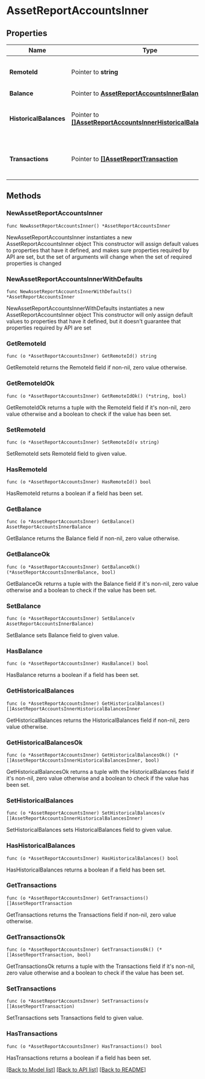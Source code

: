 # AssetReportAccountsInner

## Properties

Name | Type | Description | Notes
------------ | ------------- | ------------- | -------------
**RemoteId** | Pointer to **string** | The remote account ID of the account. | [optional] 
**Balance** | Pointer to [**AssetReportAccountsInnerBalance**](AssetReportAccountsInnerBalance.md) |  | [optional] 
**HistoricalBalances** | Pointer to [**[]AssetReportAccountsInnerHistoricalBalancesInner**](AssetReportAccountsInnerHistoricalBalancesInner.md) | An array of historical balances for the account. | [optional] 
**Transactions** | Pointer to [**[]AssetReportTransaction**](AssetReportTransaction.md) | An array of historical transactions for the account. | [optional] 

## Methods

### NewAssetReportAccountsInner

`func NewAssetReportAccountsInner() *AssetReportAccountsInner`

NewAssetReportAccountsInner instantiates a new AssetReportAccountsInner object
This constructor will assign default values to properties that have it defined,
and makes sure properties required by API are set, but the set of arguments
will change when the set of required properties is changed

### NewAssetReportAccountsInnerWithDefaults

`func NewAssetReportAccountsInnerWithDefaults() *AssetReportAccountsInner`

NewAssetReportAccountsInnerWithDefaults instantiates a new AssetReportAccountsInner object
This constructor will only assign default values to properties that have it defined,
but it doesn't guarantee that properties required by API are set

### GetRemoteId

`func (o *AssetReportAccountsInner) GetRemoteId() string`

GetRemoteId returns the RemoteId field if non-nil, zero value otherwise.

### GetRemoteIdOk

`func (o *AssetReportAccountsInner) GetRemoteIdOk() (*string, bool)`

GetRemoteIdOk returns a tuple with the RemoteId field if it's non-nil, zero value otherwise
and a boolean to check if the value has been set.

### SetRemoteId

`func (o *AssetReportAccountsInner) SetRemoteId(v string)`

SetRemoteId sets RemoteId field to given value.

### HasRemoteId

`func (o *AssetReportAccountsInner) HasRemoteId() bool`

HasRemoteId returns a boolean if a field has been set.

### GetBalance

`func (o *AssetReportAccountsInner) GetBalance() AssetReportAccountsInnerBalance`

GetBalance returns the Balance field if non-nil, zero value otherwise.

### GetBalanceOk

`func (o *AssetReportAccountsInner) GetBalanceOk() (*AssetReportAccountsInnerBalance, bool)`

GetBalanceOk returns a tuple with the Balance field if it's non-nil, zero value otherwise
and a boolean to check if the value has been set.

### SetBalance

`func (o *AssetReportAccountsInner) SetBalance(v AssetReportAccountsInnerBalance)`

SetBalance sets Balance field to given value.

### HasBalance

`func (o *AssetReportAccountsInner) HasBalance() bool`

HasBalance returns a boolean if a field has been set.

### GetHistoricalBalances

`func (o *AssetReportAccountsInner) GetHistoricalBalances() []AssetReportAccountsInnerHistoricalBalancesInner`

GetHistoricalBalances returns the HistoricalBalances field if non-nil, zero value otherwise.

### GetHistoricalBalancesOk

`func (o *AssetReportAccountsInner) GetHistoricalBalancesOk() (*[]AssetReportAccountsInnerHistoricalBalancesInner, bool)`

GetHistoricalBalancesOk returns a tuple with the HistoricalBalances field if it's non-nil, zero value otherwise
and a boolean to check if the value has been set.

### SetHistoricalBalances

`func (o *AssetReportAccountsInner) SetHistoricalBalances(v []AssetReportAccountsInnerHistoricalBalancesInner)`

SetHistoricalBalances sets HistoricalBalances field to given value.

### HasHistoricalBalances

`func (o *AssetReportAccountsInner) HasHistoricalBalances() bool`

HasHistoricalBalances returns a boolean if a field has been set.

### GetTransactions

`func (o *AssetReportAccountsInner) GetTransactions() []AssetReportTransaction`

GetTransactions returns the Transactions field if non-nil, zero value otherwise.

### GetTransactionsOk

`func (o *AssetReportAccountsInner) GetTransactionsOk() (*[]AssetReportTransaction, bool)`

GetTransactionsOk returns a tuple with the Transactions field if it's non-nil, zero value otherwise
and a boolean to check if the value has been set.

### SetTransactions

`func (o *AssetReportAccountsInner) SetTransactions(v []AssetReportTransaction)`

SetTransactions sets Transactions field to given value.

### HasTransactions

`func (o *AssetReportAccountsInner) HasTransactions() bool`

HasTransactions returns a boolean if a field has been set.


[[Back to Model list]](../README.md#documentation-for-models) [[Back to API list]](../README.md#documentation-for-api-endpoints) [[Back to README]](../README.md)


